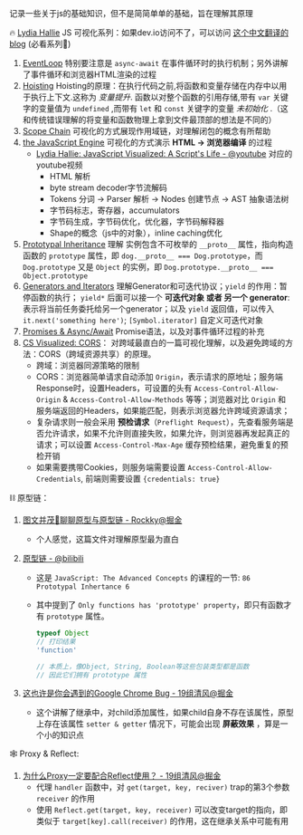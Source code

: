 记录一些关于js的基础知识，但不是简简单单的基础，旨在理解其原理



🔥 [Lydia Hallie](https://www.lydiahallie.io/) JS 可视化系列：如果dev.io访问不了，可以访问 [这个中文翻译的blog](https://zhuangyin8.github.io/tags/Visualized/) (必看系列🚀)

1. [EventLoop](https://dev.to/lydiahallie/javascript-visualized-event-loop-3dif) 特别要注意是 `async-await` 在事件循环时的执行机制；另外讲解了事件循环和浏览器HTML渲染的过程
2. [Hoisting](https://dev.to/lydiahallie/javascript-visualized-hoisting-478h) Hoisting的原理：在执行代码之前,将函数和变量存储在内存中以用于执行上下文.这称为 *变量提升*. 函数以对整个函数的引用存储,带有 `var` 关键字的变量值为 `undefined` ,而带有 `let` 和 `const` 关键字的变量 *未初始化* .（这和传统错误理解的将变量和函数物理上拿到文件最顶部的想法是不同的）
3. [Scope Chain](https://dev.to/lydiahallie/javascript-visualized-scope-chain-13pd) 可视化的方式展现作用域链，对理解闭包的概念有所帮助
4. [the JavaScript Engine](https://dev.to/lydiahallie/javascript-visualized-the-javascript-engine-4cdf) 可视化的方式演示 **HTML -> 浏览器编译** 的过程
   - [Lydia Hallie: JavaScript Visualized: A Script's Life - @youtube](https://www.youtube.com/watch?v=4ynZURtf7kU) 对应的youtube视频
     - HTML 解析
     - byte stream decoder字节流解码
     - Tokens 分词 -> Parser 解析 -> Nodes 创建节点 -> AST 抽象语法树
     - 字节码标志，寄存器，accumulators
     - 字节码生成，字节码优化，优化器，字节码解释器
     - Shape的概念（js中的对象），inline caching优化
5. [Prototypal Inheritance](https://dev.to/lydiahallie/javascript-visualized-prototypal-inheritance-47co) 理解 实例包含不可枚举的 `__proto__` 属性，指向构造函数的 `prototype` 属性，即 `dog.__proto__ === Dog.prototype`，而 `Dog.prototype` 又是 `Object` 的实例，即 `Dog.prototype.__proto__ === Object.prototype`
6. [Generators and Iterators](https://dev.to/lydiahallie/javascript-visualized-generators-and-iterators-e36) 理解Generator和可迭代协议；`yield` 的作用：暂停函数的执行； `yield*` 后面可以接一个 **可迭代对象 或者 另一个 generator**: 表示将当前任务委托给另一个generator；以及 `yield` 返回值，可以传入 `it.next('something here')`; `[Symbol.iterator]` 自定义可迭代对象
7. [Promises & Async/Await](https://dev.to/lydiahallie/javascript-visualized-promises-async-await-5gke) Promise语法，以及对事件循环过程的补充
8. [CS Visualized: CORS](https://dev.to/lydiahallie/cs-visualized-cors-5b8h)： 对跨域最直白的一篇可视化理解，以及避免跨域的方法：CORS（跨域资源共享）的原理。
   - 跨域：浏览器同源策略的限制
   - CORS：浏览器简单请求自动添加 `Origin`，表示请求的原地址；服务端Response时，设置Headers，可设置的头有 `Access-Control-Allow-Origin` & `Access-Control-Allow-Methods` 等等；浏览器对比 `Origin` 和 服务端返回的Headers，如果能匹配，则表示浏览器允许跨域资源请求；
   - 复杂请求则一般会采用 **预检请求**（`Preflight Request`），先查看服务端是否允许请求，如果不允许则直接失败，如果允许，则浏览器再发起真正的请求；可以设置 `Access-Control-Max-Age` 缓存预检结果，避免重复的预检开销
   - 如果需要携带Cookies，则服务端需要设置 `Access-Control-Allow-Credentials`, 前端则需要设置 `{credentials: true}`





⛓ 原型链：

1. [图文并茂🌈聊聊原型与原型链 - Rockky@掘金](https://juejin.cn/post/7053331458101887007)
   
   - 个人感觉，这篇文件对理解原型最为直白
   
1. [原型链 - @bilibili](https://www.bilibili.com/video/BV16q4y1o7EG?p=72)
   
   - 这是 `JavaScript: The Advanced Concepts` 的课程的一节: `86 Prototypal Inhertance 6`
   
   - 其中提到了 `Only functions has 'prototype' property`，即只有函数才有 `prototype` 属性。
   
     ```js
     typeof Object
     // 打印结果
     'function'
     
     // 本质上，像Object, String, Boolean等这些包装类型都是函数
     // 因此它们拥有 prototype 属性
     ```
   
1. [这也许是你会遇到的Google Chrome Bug - 19组清风@掘金](https://juejin.cn/post/7074935443355074567) 

   - 这个讲解了继承中，对child添加属性，如果child自身不存在该属性，原型上存在该属性 `setter & getter` 情况下，可能会出现 **屏蔽效果** ，算是一个小的知识点





🕸 Proxy & Reflect:

1. [为什么Proxy一定要配合Reflect使用？ - 19组清风@掘金](https://juejin.cn/post/7080916820353351688)
   - 代理 `handler` 函数中，对 `get(target, key, reciver)` trap的第3个参数 `receiver` 的作用
   - 使用 `Reflect.get(target, key, receiver)` 可以改变target的指向，即类似于 `target[key].call(receiver)` 的作用，这在继承关系中可能有用

 
